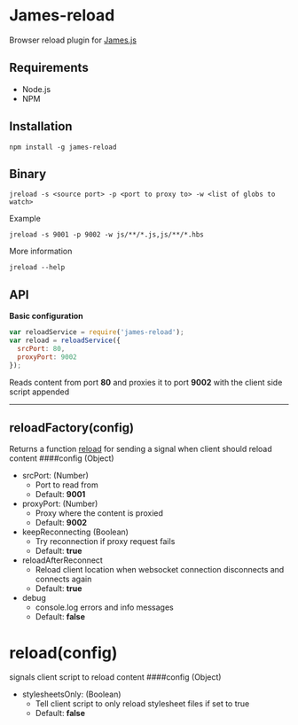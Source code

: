 # James-reload
Browser reload plugin for [James.js](https://github.com/leonidas/james.js)

## Requirements
* Node.js
* NPM

## Installation
    npm install -g james-reload

## Binary
    jreload -s <source port> -p <port to proxy to> -w <list of globs to watch>
Example

    jreload -s 9001 -p 9002 -w js/**/*.js,js/**/*.hbs

More information

    jreload --help


## API
__Basic configuration__
```javascript
var reloadService = require('james-reload');
var reload = reloadService({
  srcPort: 80,
  proxyPort: 9002
});
```
Reads content from port __80__ and proxies it to port __9002__ with the client side script appended

---

## reloadFactory(config)
Returns a function [reload](#reload) for sending a signal when client should reload content
####config (Object)
* srcPort: (Number)
    * Port to read from
    * Default: __9001__
* proxyPort: (Number)
    * Proxy where the content is proxied
    * Default: __9002__
* keepReconnecting (Boolean)
    * Try reconnection if proxy request fails
    * Default: __true__
* reloadAfterReconnect
    * Reload client location when websocket connection disconnects and connects again
    * Default: __true__
* debug
    * console.log errors and info messages
    * Default: __false__

# reload(config)
signals client script to reload content
####config (Object)
* stylesheetsOnly: (Boolean)
    * Tell client script to only reload stylesheet files if set to true
    * Default: __false__
